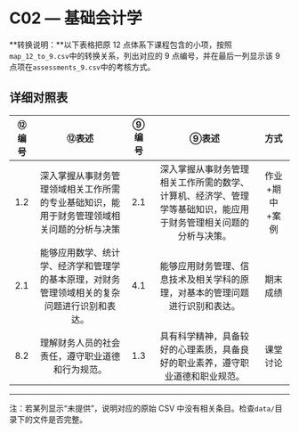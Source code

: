 # C02 — 基础会计学

**转换说明：**以下表格把原 12 点体系下课程包含的小项，按照`map_12_to_9.csv`中的转换关系，列出对应的 9 点编号，并在最后一列显示该 9 点项在`assessments_9.csv`中的考核方式。

## 详细对照表

| ⑫编号 | ⑫表述 | ⑨编号 | ⑨表述 | 方式 |
|:---:|:---:|:---:|:---:|:---:|
| 1.2 | 深入掌握从事财务管理领域相关工作所需的专业基础知识，能用于财务管理领域相关问题的分析与决策 | 2.1 | 深入掌握从事财务管理相关工作所需的数学、计算机、经济学、管理学等基础知识，能应用于财务管理相关问题的分析与决策。 | 作业+期中+案例 |
| 2.1 | 能够应用数学、统计学、经济学和管理学的基本原理，对财务管理领域相关的复杂问题进行识别和表达。 | 4.1 | 能够应用财务管理、信息技术及相关学科的原理，对基本的管理问题进行识别和表达。 | 期末成绩 |
| 8.2 | 理解财务人员的社会责任，遵守职业道德和行为规范。 | 1.3 | 具有科学精神，具备较好的心理素质，具备良好的职业素养，遵守职业道德和职业规范。 | 课堂讨论 |

---

注：若某列显示“未提供”，说明对应的原始 CSV 中没有相关条目。检查`data/`目录下的文件是否完整。
